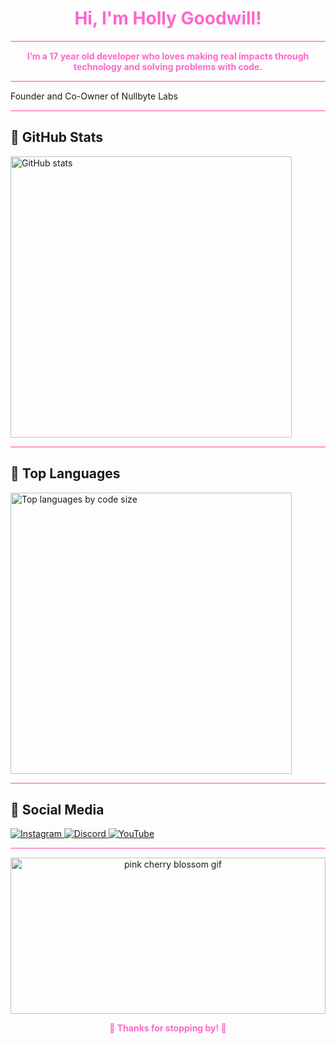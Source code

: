 <h1 align="center" style="color: #ff66cc;">Hi, I'm Holly Goodwill! </h1>

<hr style="border: none; height: 2px; background: #ff99cc;" />

<div align="center">
  <strong style="color: #ff66cc;">I’m a 17 year old developer who loves making real impacts through technology and solving problems with code.</strong>
</div>

<hr style="border: none; height: 2px; background: #ff99cc;" />

Founder and Co-Owner of Nullbyte Labs

<hr style="border: none; height: 2px; background: #ff99cc;" />

## 🌸  GitHub Stats

<p align="left">
  <img src="https://github-readme-stats.vercel.app/api?username=HoGoodDev&show_icons=true&theme=pink&title_color=ff66cc&icon_color=ff66cc&text_color=ff99cc&bg_color=fff0f6&cache_seconds=30" alt="GitHub stats" width="450" />
</p>

<hr style="border: none; height: 2px; background: #ff99cc;" />

## 🌸 Top Languages

<p align="left">
  <img src="https://github-readme-stats.vercel.app/api/top-langs/?username=HoGoodDev&langs_count=10&layout=compact&theme=pink&title_color=ff66cc&icon_color=ff66cc&text_color=ff99cc&bg_color=fff0f6&cache_seconds=30" alt="Top languages by code size" width="450" />
</p>

<hr style="border: none; height: 2px; background: #ff99cc;" />

## 🌸 Social Media

<p align="left">
  <a href="https://www.instagram.com/goodwillholly__/" target="_blank">
    <img src="https://img.shields.io/badge/Instagram-%23E4405F.svg?&style=for-the-badge&logo=instagram&logoColor=white&color=ff66cc" alt="Instagram" />
  </a>
  <a href="https://discordapp.com/users/holliejolli_" target="_blank">
    <img src="https://img.shields.io/badge/Discord-%237289DA.svg?&style=for-the-badge&logo=discord&logoColor=white&color=ff66cc" alt="Discord" />
  </a>
  <a href="https://www.youtube.com/@HollieJolli" target="_blank">
    <img src="https://img.shields.io/badge/YouTube-%23FF0000.svg?&style=for-the-badge&logo=youtube&logoColor=white&color=ff66cc" alt="YouTube" />
  </a>
</p>

<hr style="border: none; height: 2px; background: #ff99cc;" />

<p align="center">
  <img src="https://media1.giphy.com/media/v1.Y2lkPTc5MGI3NjExdTRlNTN5anRrczVnOHpyc2ZjZmh1eGk1ZWcyMG5oMDRiMm0zbGw1dCZlcD12MV9pbnRlcm5hbF9naWZfYnlfaWQmY3Q9Zw/mQan4KV9MNoJy/giphy.gif" alt="pink cherry blossom gif" width="100%" style="max-height: 250px; object-fit: cover;" />
</p>

<p align="center" style="color: #ff66cc; font-weight: bold;">
   🌸 Thanks for stopping by! 🌸
</p>
